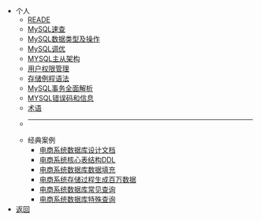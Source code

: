 * 个人
  * [READE](/person/数据库/MySQL/)
  * [MySQL速查](/person/数据库/MySQL/MySQL速查)
  * [MySQL数据类型及操作](/person/数据库/MySQL/MySQL数据类型及操作)
  * [MySQL调优](/person/数据库/MySQL/MySQL调优)
  * [MYSQL主从架构](/person/数据库/MySQL/MYSQL主从架构)
  * [用户权限管理](/person/数据库/MySQL/MYSQL用户权限管理-grant)
  * [存储例程语法](/person/数据库/MySQL/MYSQL存储例程语法)
  * [MySQL事务全面解析](/person/数据库/MySQL/MySQL事务全面解析)
  * [MYSQL错误码和信息](/person/数据库/MySQL/MYSQL错误码和信息)
  * [术语](/person/数据库/MySQL/术语)
  * ---
  * 经典案例
    * [电商系统数据库设计文档](/person/数据库/MySQL/电商系统数据库设计文档)
    * [电商系统核心表结构DDL](/person/数据库/MySQL/电商系统核心表结构DDL)
    * [电商系统数据库数据填充](/person/数据库/MySQL/电商系统数据库数据填充)
    * [电商系统存储过程生成百万数据](/person/数据库/MySQL/电商系统存储过程生成百万数据)
    * [电商系统数据库常见查询](/person/数据库/MySQL/电商系统数据库常见查询.md)
    * [电商系统数据库特殊查询](/person/数据库/MySQL/电商系统数据库特殊查询.md)
* [返回](/)